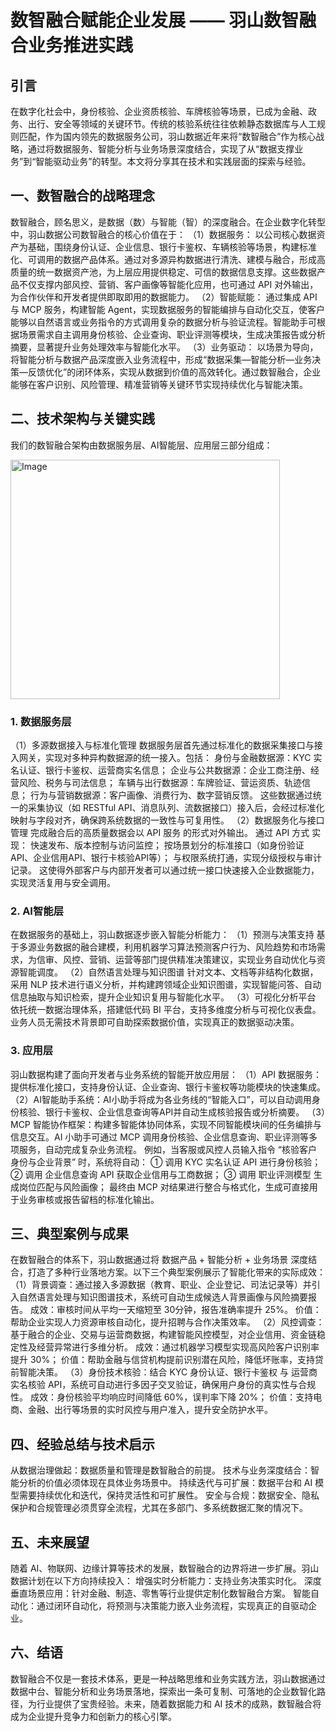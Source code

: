 # 数智融合赋能企业发展 —— 羽山数智融合业务推进实践

## 引言

在数字化社会中，身份核验、企业资质核验、车牌核验等场景，已成为金融、政务、出行、安全等领域的关键环节。传统的核验系统往往依赖静态数据库与人工规则匹配，作为国内领先的数据服务公司，羽山数据近年来将“数智融合”作为核心战略，通过将数据服务、智能分析与业务场景深度结合，实现了从“数据支撑业务”到“智能驱动业务”的转型。本文将分享其在技术和实践层面的探索与经验。

## 一、数智融合的战略理念

数智融合，顾名思义，是数据（数）与智能（智）的深度融合。在企业数字化转型中，羽山数据公司数智融合的核心价值在于：
（1）数据服务：
以公司核心数据资产为基础，围绕身份认证、企业信息、银行卡鉴权、车辆核验等场景，构建标准化、可调用的数据产品体系。通过对多源异构数据进行清洗、建模与融合，形成高质量的统一数据资产池，为上层应用提供稳定、可信的数据信息支撑。这些数据产品不仅支撑内部风控、营销、客户画像等智能化应用，也可通过 API 对外输出，为合作伙伴和开发者提供即取即用的数据能力。
（2）智能赋能：
通过集成 API 与 MCP 服务，构建智能 Agent，实现数据服务的智能编排与自动化交互，使客户能够以自然语言或业务指令的方式调用复杂的数据分析与验证流程。智能助手可根据场景需求自主调用身份核验、企业查询、职业评测等模块，生成决策报告或分析摘要，显著提升业务处理效率与智能化水平。
（3）业务驱动：
以场景为导向，将智能分析与数据产品深度嵌入业务流程中，形成“数据采集—智能分析—业务决策—反馈优化”的闭环体系，实现从数据到价值的高效转化。通过数智融合，企业能够在客户识别、风险管理、精准营销等关键环节实现持续优化与智能决策。

## 二、技术架构与关键实践
我们的数智融合架构由数据服务层、AI智能层、应用层三部分组成：

<img width="431" height="383" alt="Image" src="https://github.com/user-attachments/assets/2449c452-b774-4274-8465-92252023aa5d" />

### 1. 数据服务层
（1）多源数据接入与标准化管理
数据服务层首先通过标准化的数据采集接口与接入网关，实现对多种异构数据源的统一接入。包括：
身份与金融数据源：KYC 实名认证、银行卡鉴权、运营商实名信息；
企业与公共数据源：企业工商注册、经营风险、税务与司法信息；
车辆与出行数据源：车牌验证、营运资质、轨迹信息；
行为与营销数据源：客户画像、消费行为、数字营销反馈。
这些数据通过统一的采集协议（如 RESTful API、消息队列、流数据接口）接入后，会经过标准化映射与字段对齐，确保跨系统数据的一致性与可复用性。
（2）数据服务化与接口管理
完成融合后的高质量数据会以 API 服务 的形式对外输出。
通过 API 方式 实现：
快速发布、版本控制与访问监控；
按场景划分的标准接口（如身份验证API、企业信用API、银行卡核验API等）；
与权限系统打通，实现分级授权与审计记录。
这使得外部客户与内部开发者可以通过统一接口快速接入企业数据能力，实现灵活复用与安全调用。

### 2. AI智能层
在数据服务的基础上，羽山数据逐步嵌入智能分析能力：
（1）预测与决策支持
基于多源业务数据的融合建模，利用机器学习算法预测客户行为、风险趋势和市场需求，为信审、风控、营销、运营等部门提供精准决策建议，实现业务自动优化与资源智能调度。
（2）自然语言处理与知识图谱
针对文本、文档等非结构化数据，采用 NLP 技术进行语义分析，并构建跨领域企业知识图谱，实现智能问答、自动信息抽取与知识检索，提升企业知识复用与智能化水平。
（3）可视化分析平台
依托统一数据治理体系，搭建低代码 BI 平台，支持多维度分析与可视化仪表盘。业务人员无需技术背景即可自助探索数据价值，实现真正的数据驱动决策。

### 3. 应用层
羽山数据构建了面向开发者与业务系统的智能开放应用层：
（1）API 数据服务：提供标准化接口，支持身份认证、企业查询、银行卡鉴权等功能模块的快速集成。
（2）AI智能助手系统：AI小助手将成为各业务线的“智能入口”，可以自动调用身份核验、银行卡鉴权、企业信息查询等API并自动生成核验报告或分析摘要。
（3）MCP 智能协作框架：构建多智能体协同体系，实现不同智能模块间的任务编排与信息交互。AI 小助手可通过 MCP 调用身份核验、企业信息查询、职业评测等多项服务，自动完成复杂业务流程。
例如，当客服或风控人员输入指令 “核验客户身份与企业背景” 时，系统将自动：
① 调用 KYC 实名认证 API 进行身份核验；
② 调用 企业信息查询 API 获取企业信用与工商数据；
③ 调用 职业评测模型 生成岗位匹配与风险画像；
最终由 MCP 对结果进行整合与格式化，生成可直接用于业务审核或报告留档的标准化输出。

## 三、典型案例与成果
在数智融合的体系下，羽山数据通过将 数据产品 + 智能分析 + 业务场景 深度结合，打造了多种行业落地方案。以下三个典型案例展示了智能化带来的实际成效：
（1）背景调查：通过接入多源数据（教育、职业、企业登记、司法记录等）并引入自然语言处理与知识图谱技术，系统可自动生成候选人背景画像与风险摘要报告。
成效：审核时间从平均一天缩短至 30分钟，报告准确率提升 25%。
价值：帮助企业实现人力资源审核自动化，提升招聘与合作决策效率。
（2）风控调查：基于融合的企业、交易与运营商数据，构建智能风控模型，对企业信用、资金链稳定性及经营异常进行多维分析。
成效：通过机器学习模型实现高风险客户识别率提升 30%；
价值：帮助金融与信贷机构提前识别潜在风险，降低坏账率，支持贷前智能决策。
（3）身份技术核验：结合 KYC 身份认证、银行卡鉴权 与 运营商实名核验 API，系统可自动进行多因子交叉验证，确保用户身份的真实性与合规性。
成效：身份核验平均响应时间降低 60%，误判率下降 20%；
价值：支持电商、金融、出行等场景的实时风控与用户准入，提升安全防护水平。

## 四、经验总结与技术启示
从数据治理做起：数据质量和管理是数智融合的前提。
技术与业务深度结合：智能分析的价值必须体现在具体业务场景中。
持续迭代与可扩展：数据平台和 AI 模型需要持续优化和迭代，保持灵活性和可扩展性。
安全与合规：数据安全、隐私保护和合规管理必须贯穿全流程，尤其在多部门、多系统数据汇聚的情况下。

## 五、未来展望
随着 AI、物联网、边缘计算等技术的发展，数智融合的边界将进一步扩展。羽山数据计划在以下方向持续投入：
增强实时分析能力：支持业务决策实时化。
深度垂直场景应用：针对金融、制造、零售等行业提供定制化数智融合方案。
智能自动化：通过闭环自动化，将预测与决策能力嵌入业务流程，实现真正的自驱动企业。

## 六、结语
数智融合不仅是一套技术体系，更是一种战略思维和业务实践方法，羽山数据通过数据中台、智能分析和业务场景落地，探索出一条可复制、可落地的企业数智化路径，为行业提供了宝贵经验。未来，随着数据能力和 AI 技术的成熟，数智融合将成为企业提升竞争力和创新力的核心引擎。